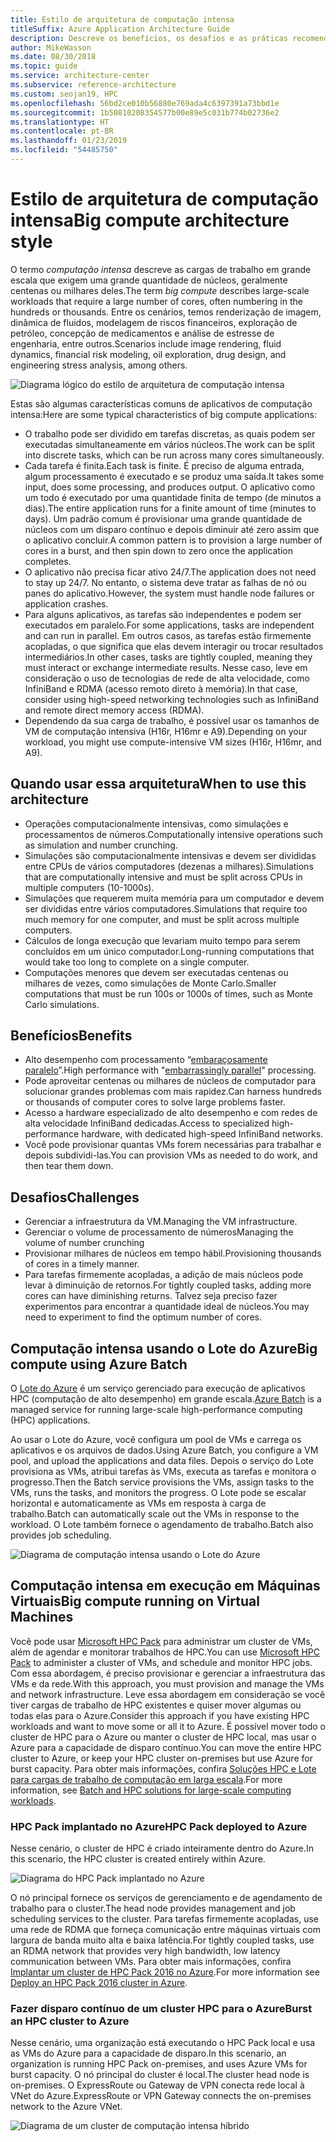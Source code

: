 ```yaml
---
title: Estilo de arquitetura de computação intensa
titleSuffix: Azure Application Architecture Guide
description: Descreve os benefícios, os desafios e as práticas recomendadas para arquiteturas de computação intensa no Azure.
author: MikeWasson
ms.date: 08/30/2018
ms.topic: guide
ms.service: architecture-center
ms.subservice: reference-architecture
ms.custom: seojan19, HPC
ms.openlocfilehash: 56bd2ce010b56880e769ada4c6397391a73bbd1e
ms.sourcegitcommit: 1b50810208354577b00e89e5c031b774b02736e2
ms.translationtype: HT
ms.contentlocale: pt-BR
ms.lasthandoff: 01/23/2019
ms.locfileid: "54485750"
---
```

# <a name="big-compute-architecture-style"></a><span data-ttu-id="ea230-103">Estilo de arquitetura de computação intensa</span><span class="sxs-lookup"><span data-stu-id="ea230-103">Big compute architecture style</span></span>

<span data-ttu-id="ea230-104">O termo *computação intensa* descreve as cargas de trabalho em grande escala que exigem uma grande quantidade de núcleos, geralmente centenas ou milhares deles.</span><span class="sxs-lookup"><span data-stu-id="ea230-104">The term *big compute* describes large-scale workloads that require a large number of cores, often numbering in the hundreds or thousands.</span></span> <span data-ttu-id="ea230-105">Entre os cenários, temos renderização de imagem, dinâmica de fluidos, modelagem de riscos financeiros, exploração de petróleo, concepção de medicamentos e análise de estresse de engenharia, entre outros.</span><span class="sxs-lookup"><span data-stu-id="ea230-105">Scenarios include image rendering, fluid dynamics, financial risk modeling, oil exploration, drug design, and engineering stress analysis, among others.</span></span>

![Diagrama lógico do estilo de arquitetura de computação intensa](./images/big-compute-logical.png)

<span data-ttu-id="ea230-107">Estas são algumas características comuns de aplicativos de computação intensa:</span><span class="sxs-lookup"><span data-stu-id="ea230-107">Here are some typical characteristics of big compute applications:</span></span>

- <span data-ttu-id="ea230-108">O trabalho pode ser dividido em tarefas discretas, as quais podem ser executadas simultaneamente em vários núcleos.</span><span class="sxs-lookup"><span data-stu-id="ea230-108">The work can be split into discrete tasks, which can be run across many cores simultaneously.</span></span>
- <span data-ttu-id="ea230-109">Cada tarefa é finita.</span><span class="sxs-lookup"><span data-stu-id="ea230-109">Each task is finite.</span></span> <span data-ttu-id="ea230-110">É preciso de alguma entrada, algum processamento é executado e se produz uma saída.</span><span class="sxs-lookup"><span data-stu-id="ea230-110">It takes some input, does some processing, and produces output.</span></span> <span data-ttu-id="ea230-111">O aplicativo como um todo é executado por uma quantidade finita de tempo (de minutos a dias).</span><span class="sxs-lookup"><span data-stu-id="ea230-111">The entire application runs for a finite amount of time (minutes to days).</span></span> <span data-ttu-id="ea230-112">Um padrão comum é provisionar uma grande quantidade de núcleos com um disparo contínuo e depois diminuir até zero assim que o aplicativo concluir.</span><span class="sxs-lookup"><span data-stu-id="ea230-112">A common pattern is to provision a large number of cores in a burst, and then spin down to zero once the application completes.</span></span>
- <span data-ttu-id="ea230-113">O aplicativo não precisa ficar ativo 24/7.</span><span class="sxs-lookup"><span data-stu-id="ea230-113">The application does not need to stay up 24/7.</span></span> <span data-ttu-id="ea230-114">No entanto, o sistema deve tratar as falhas de nó ou panes do aplicativo.</span><span class="sxs-lookup"><span data-stu-id="ea230-114">However, the system must handle node failures or application crashes.</span></span>
- <span data-ttu-id="ea230-115">Para alguns aplicativos, as tarefas são independentes e podem ser executados em paralelo.</span><span class="sxs-lookup"><span data-stu-id="ea230-115">For some applications, tasks are independent and can run in parallel.</span></span> <span data-ttu-id="ea230-116">Em outros casos, as tarefas estão firmemente acopladas, o que significa que elas devem interagir ou trocar resultados intermediários.</span><span class="sxs-lookup"><span data-stu-id="ea230-116">In other cases, tasks are tightly coupled, meaning they must interact or exchange intermediate results.</span></span> <span data-ttu-id="ea230-117">Nesse caso, leve em consideração o uso de tecnologias de rede de alta velocidade, como InfiniBand e RDMA (acesso remoto direto à memória).</span><span class="sxs-lookup"><span data-stu-id="ea230-117">In that case, consider using high-speed networking technologies such as InfiniBand and remote direct memory access (RDMA).</span></span>
- <span data-ttu-id="ea230-118">Dependendo da sua carga de trabalho, é possível usar os tamanhos de VM de computação intensiva (H16r, H16mr e A9).</span><span class="sxs-lookup"><span data-stu-id="ea230-118">Depending on your workload, you might use compute-intensive VM sizes (H16r, H16mr, and A9).</span></span>

## <a name="when-to-use-this-architecture"></a><span data-ttu-id="ea230-119">Quando usar essa arquitetura</span><span class="sxs-lookup"><span data-stu-id="ea230-119">When to use this architecture</span></span>

- <span data-ttu-id="ea230-120">Operações computacionalmente intensivas, como simulações e processamentos de números.</span><span class="sxs-lookup"><span data-stu-id="ea230-120">Computationally intensive operations such as simulation and number crunching.</span></span>
- <span data-ttu-id="ea230-121">Simulações são computacionalmente intensivas e devem ser divididas entre CPUs de vários computadores (dezenas a milhares).</span><span class="sxs-lookup"><span data-stu-id="ea230-121">Simulations that are computationally intensive and must be split across CPUs in multiple computers (10-1000s).</span></span>
- <span data-ttu-id="ea230-122">Simulações que requerem muita memória para um computador e devem ser divididas entre vários computadores.</span><span class="sxs-lookup"><span data-stu-id="ea230-122">Simulations that require too much memory for one computer, and must be split across multiple computers.</span></span>
- <span data-ttu-id="ea230-123">Cálculos de longa execução que levariam muito tempo para serem concluídos em um único computador.</span><span class="sxs-lookup"><span data-stu-id="ea230-123">Long-running computations that would take too long to complete on a single computer.</span></span>
- <span data-ttu-id="ea230-124">Computações menores que devem ser executadas centenas ou milhares de vezes, como simulações de Monte Carlo.</span><span class="sxs-lookup"><span data-stu-id="ea230-124">Smaller computations that must be run 100s or 1000s of times, such as Monte Carlo simulations.</span></span>

## <a name="benefits"></a><span data-ttu-id="ea230-125">Benefícios</span><span class="sxs-lookup"><span data-stu-id="ea230-125">Benefits</span></span>

- <span data-ttu-id="ea230-126">Alto desempenho com processamento “[embaraçosamente paralelo][embarrassingly-parallel]”.</span><span class="sxs-lookup"><span data-stu-id="ea230-126">High performance with "[embarrassingly parallel][embarrassingly-parallel]" processing.</span></span>
- <span data-ttu-id="ea230-127">Pode aproveitar centenas ou milhares de núcleos de computador para solucionar grandes problemas com mais rapidez.</span><span class="sxs-lookup"><span data-stu-id="ea230-127">Can harness hundreds or thousands of computer cores to solve large problems faster.</span></span>
- <span data-ttu-id="ea230-128">Acesso a hardware especializado de alto desempenho e com redes de alta velocidade InfiniBand dedicadas.</span><span class="sxs-lookup"><span data-stu-id="ea230-128">Access to specialized high-performance hardware, with dedicated high-speed InfiniBand networks.</span></span>
- <span data-ttu-id="ea230-129">Você pode provisionar quantas VMs forem necessárias para trabalhar e depois subdividi-las.</span><span class="sxs-lookup"><span data-stu-id="ea230-129">You can provision VMs as needed to do work, and then tear them down.</span></span>

## <a name="challenges"></a><span data-ttu-id="ea230-130">Desafios</span><span class="sxs-lookup"><span data-stu-id="ea230-130">Challenges</span></span>

- <span data-ttu-id="ea230-131">Gerenciar a infraestrutura da VM.</span><span class="sxs-lookup"><span data-stu-id="ea230-131">Managing the VM infrastructure.</span></span>
- <span data-ttu-id="ea230-132">Gerenciar o volume de processamento de números</span><span class="sxs-lookup"><span data-stu-id="ea230-132">Managing the volume of number crunching</span></span>
- <span data-ttu-id="ea230-133">Provisionar milhares de núcleos em tempo hábil.</span><span class="sxs-lookup"><span data-stu-id="ea230-133">Provisioning thousands of cores in a timely manner.</span></span>
- <span data-ttu-id="ea230-134">Para tarefas firmemente acopladas, a adição de mais núcleos pode levar à diminuição de retornos.</span><span class="sxs-lookup"><span data-stu-id="ea230-134">For tightly coupled tasks, adding more cores can have diminishing returns.</span></span> <span data-ttu-id="ea230-135">Talvez seja preciso fazer experimentos para encontrar a quantidade ideal de núcleos.</span><span class="sxs-lookup"><span data-stu-id="ea230-135">You may need to experiment to find the optimum number of cores.</span></span>

## <a name="big-compute-using-azure-batch"></a><span data-ttu-id="ea230-136">Computação intensa usando o Lote do Azure</span><span class="sxs-lookup"><span data-stu-id="ea230-136">Big compute using Azure Batch</span></span>

<span data-ttu-id="ea230-137">O [Lote do Azure][batch] é um serviço gerenciado para execução de aplicativos HPC (computação de alto desempenho) em grande escala.</span><span class="sxs-lookup"><span data-stu-id="ea230-137">[Azure Batch][batch] is a managed service for running large-scale high-performance computing (HPC) applications.</span></span>

<span data-ttu-id="ea230-138">Ao usar o Lote do Azure, você configura um pool de VMs e carrega os aplicativos e os arquivos de dados.</span><span class="sxs-lookup"><span data-stu-id="ea230-138">Using Azure Batch, you configure a VM pool, and upload the applications and data files.</span></span> <span data-ttu-id="ea230-139">Depois o serviço do Lote provisiona as VMs, atribui tarefas às VMs, executa as tarefas e monitora o progresso.</span><span class="sxs-lookup"><span data-stu-id="ea230-139">Then the Batch service provisions the VMs, assign tasks to the VMs, runs the tasks, and monitors the progress.</span></span> <span data-ttu-id="ea230-140">O Lote pode se escalar horizontal e automaticamente as VMs em resposta à carga de trabalho.</span><span class="sxs-lookup"><span data-stu-id="ea230-140">Batch can automatically scale out the VMs in response to the workload.</span></span> <span data-ttu-id="ea230-141">O Lote também fornece o agendamento de trabalho.</span><span class="sxs-lookup"><span data-stu-id="ea230-141">Batch also provides job scheduling.</span></span>

![Diagrama de computação intensa usando o Lote do Azure](./images/big-compute-batch.png)

## <a name="big-compute-running-on-virtual-machines"></a><span data-ttu-id="ea230-143">Computação intensa em execução em Máquinas Virtuais</span><span class="sxs-lookup"><span data-stu-id="ea230-143">Big compute running on Virtual Machines</span></span>

<span data-ttu-id="ea230-144">Você pode usar [Microsoft HPC Pack][hpc-pack] para administrar um cluster de VMs, além de agendar e monitorar trabalhos de HPC.</span><span class="sxs-lookup"><span data-stu-id="ea230-144">You can use [Microsoft HPC Pack][hpc-pack] to administer a cluster of VMs, and schedule and monitor HPC jobs.</span></span> <span data-ttu-id="ea230-145">Com essa abordagem, é preciso provisionar e gerenciar a infraestrutura das VMs e da rede.</span><span class="sxs-lookup"><span data-stu-id="ea230-145">With this approach, you must provision and manage the VMs and network infrastructure.</span></span> <span data-ttu-id="ea230-146">Leve essa abordagem em consideração se você tiver cargas de trabalho de HPC existentes e quiser mover algumas ou todas elas para o Azure.</span><span class="sxs-lookup"><span data-stu-id="ea230-146">Consider this approach if you have existing HPC workloads and want to move some or all it to Azure.</span></span> <span data-ttu-id="ea230-147">É possível mover todo o cluster de HPC para o Azure ou manter o cluster de HPC local, mas usar o Azure para a capacidade de disparo contínuo.</span><span class="sxs-lookup"><span data-stu-id="ea230-147">You can move the entire HPC cluster to Azure, or keep your HPC cluster on-premises but use Azure for burst capacity.</span></span> <span data-ttu-id="ea230-148">Para obter mais informações, confira [Soluções HPC e Lote para cargas de trabalho de computação em larga escala][batch-hpc-solutions].</span><span class="sxs-lookup"><span data-stu-id="ea230-148">For more information, see [Batch and HPC solutions for large-scale computing workloads][batch-hpc-solutions].</span></span>

### <a name="hpc-pack-deployed-to-azure"></a><span data-ttu-id="ea230-149">HPC Pack implantado no Azure</span><span class="sxs-lookup"><span data-stu-id="ea230-149">HPC Pack deployed to Azure</span></span>

<span data-ttu-id="ea230-150">Nesse cenário, o cluster de HPC é criado inteiramente dentro do Azure.</span><span class="sxs-lookup"><span data-stu-id="ea230-150">In this scenario, the HPC cluster is created entirely within Azure.</span></span>

![Diagrama do HPC Pack implantado no Azure](./images/big-compute-iaas.png)

<span data-ttu-id="ea230-152">O nó principal fornece os serviços de gerenciamento e de agendamento de trabalho para o cluster.</span><span class="sxs-lookup"><span data-stu-id="ea230-152">The head node provides management and job scheduling services to the cluster.</span></span> <span data-ttu-id="ea230-153">Para tarefas firmemente acopladas, use uma rede de RDMA que forneça comunicação entre máquinas virtuais com largura de banda muito alta e baixa latência.</span><span class="sxs-lookup"><span data-stu-id="ea230-153">For tightly coupled tasks, use an RDMA network that provides very high bandwidth, low latency communication between VMs.</span></span> <span data-ttu-id="ea230-154">Para obter mais informações, confira [Implantar um cluster de HPC Pack 2016 no Azure][deploy-hpc-azure].</span><span class="sxs-lookup"><span data-stu-id="ea230-154">For more information see [Deploy an HPC Pack 2016 cluster in Azure][deploy-hpc-azure].</span></span>

### <a name="burst-an-hpc-cluster-to-azure"></a><span data-ttu-id="ea230-155">Fazer disparo contínuo de um cluster HPC para o Azure</span><span class="sxs-lookup"><span data-stu-id="ea230-155">Burst an HPC cluster to Azure</span></span>

<span data-ttu-id="ea230-156">Nesse cenário, uma organização está executando o HPC Pack local e usa as VMs do Azure para a capacidade de disparo.</span><span class="sxs-lookup"><span data-stu-id="ea230-156">In this scenario, an organization is running HPC Pack on-premises, and uses Azure VMs for burst capacity.</span></span> <span data-ttu-id="ea230-157">O nó principal do cluster é local.</span><span class="sxs-lookup"><span data-stu-id="ea230-157">The cluster head node is on-premises.</span></span> <span data-ttu-id="ea230-158">O ExpressRoute ou Gateway de VPN conecta rede local à VNet do Azure.</span><span class="sxs-lookup"><span data-stu-id="ea230-158">ExpressRoute or VPN Gateway connects the on-premises network to the Azure VNet.</span></span>

![Diagrama de um cluster de computação intensa híbrido](./images/big-compute-hybrid.png)

<!-- links -->

[batch]: /azure/batch/
[batch-hpc-solutions]: /azure/batch/batch-hpc-solutions
[deploy-hpc-azure]: /azure/virtual-machines/windows/hpcpack-2016-cluster
[embarrassingly-parallel]: https://en.wikipedia.org/wiki/Embarrassingly_parallel
[hpc-pack]: https://technet.microsoft.com/library/cc514029
